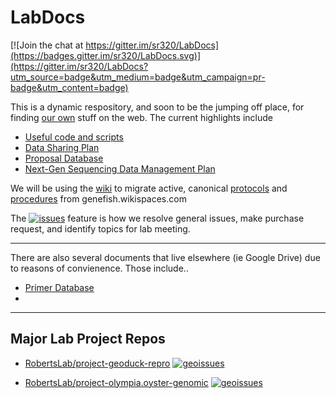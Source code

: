 LabDocs
=======

[![Join the chat at https://gitter.im/sr320/LabDocs](https://badges.gitter.im/sr320/LabDocs.svg)](https://gitter.im/sr320/LabDocs?utm_source=badge&utm_medium=badge&utm_campaign=pr-badge&utm_content=badge)

This is a dynamic respository, and soon to be the jumping off place, for finding [our own](http://faculty.washington.edu/sr320/) stuff on the web. The current highlights include 

* [Useful code and scripts](https://github.com/sr320/LabDocs/tree/master/code)
* [Data Sharing Plan](https://github.com/sr320/LabDocs/blob/master/DataSharePlan.md)
* [Proposal Database](https://github.com/sr320/LabDocs/blob/master/Proposal_database.md)
* [Next-Gen Sequencing Data Management Plan](https://github.com/sr320/LabDocs/blob/master/DMPseq.md)


We will be using the [wiki](https://github.com/sr320/LabDocs/wiki) to migrate active, canonical [protocols](http://genefish.wikispaces.com/protocols) and [procedures](http://genefish.wikispaces.com/How-to) from genefish.wikispaces.com

The [![issues](https://img.shields.io/github/issues/sr320/LabDocs.svg)](https://github.com/sr320/LabDocs/issues) feature is how we resolve general issues, make purchase request, and identify topics for lab meeting.

---

There are also several documents that live elsewhere (ie Google Drive) due to reasons of convienence. Those include..

* [Primer Database](https://docs.google.com/spreadsheets/d/14m2kkFhxcoKWWIGoAD_7VOVsAg9wilME2UcSLqfnqLI/edit?usp=sharing&authkey=CP736rQK)
* 

---

## Major Lab Project Repos

- [RobertsLab/project-geoduck-repro](https://github.com/RobertsLab/project-geoduck-repro)
[![geoissues](https://img.shields.io/github/issues/RobertsLab/project-geoduck-repro.svg)](https://github.com/RobertsLab/project-geoduck-repro/issues)

- [RobertsLab/project-olympia.oyster-genomic](https://github.com/RobertsLab/project-olympia.oyster-genomic)
[![geoissues](https://img.shields.io/github/issues/RobertsLab/project-olympia.oyster-genomic.svg)](https://github.com/RobertsLab/project-olympia.oyster-genomic/issues)

